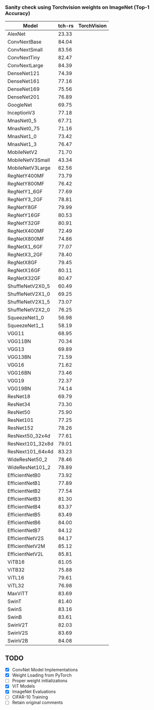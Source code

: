 ### Sanity check using Torchvision weights on ImageNet (Top-1 Accuracy)

| Model                | tch-rs             | TorchVision           |
|----------------------|--------------------|-----------------------|
| AlexNet              | 23.33              |                       |
| ConvNextBase         | 84.04              |                       |
| ConvNextSmall        | 83.56              |                       |
| ConvNextTiny         | 82.47              |                       |
| ConvNextLarge        | 84.39              |                       |
| DenseNet121          | 74.39              |                       |
| DenseNet161          | 77.16              |                       |
| DenseNet169          | 75.56              |                       |
| DenseNet201          | 76.89              |                       |
| GoogleNet            | 69.75              |                       |
| InceptionV3          | 77.18              |                       |
| MnasNet0_5           | 67.71              |                       |
| MnasNet0_75          | 71.16              |                       |
| MnasNet1_0           | 73.42              |                       |
| MnasNet1_3           | 76.47              |                       |
| MobileNetV2          | 71.70              |                       |
| MobileNetV3Small     | 43.34              |                       |
| MobileNetV3Large     | 62.56              |                       |
| RegNetY400MF         | 73.79              |                       |
| RegNetY800MF         | 76.42              |                       |
| RegNetY1_6GF         | 77.69              |                       |
| RegNetY3_2GF         | 78.81              |                       |
| RegNetY8GF           | 79.99              |                       |
| RegNetY16GF          | 80.53              |                       |
| RegNetY32GF          | 80.91              |                       |
| RegNetX400MF         | 72.49              |                       |
| RegNetX800MF         | 74.86              |                       |
| RegNetX1_6GF         | 77.07              |                       |
| RegNetX3_2GF         | 78.40              |                       |
| RegNetX8GF           | 79.45              |                       |
| RegNetX16GF          | 80.11              |                       |
| RegNetX32GF          | 80.47              |                       |
| ShuffleNetV2X0_5     | 60.49              |                       |
| ShuffleNetV2X1_0     | 69.25              |                       |
| ShuffleNetV2X1_5     | 73.07              |                       |
| ShuffleNetV2X2_0     | 76.25              |                       |
| SqueezeNet1_0        | 56.98              |                       |
| SqueezeNet1_1        | 58.19              |                       |
| VGG11                | 68.95              |                       |
| VGG11BN              | 70.34              |                       |
| VGG13                | 69.89              |                       |
| VGG13BN              | 71.59              |                       |
| VGG16                | 71.62              |                       |
| VGG16BN              | 73.46              |                       |
| VGG19                | 72.37              |                       |
| VGG19BN              | 74.14              |                       |
| ResNet18             | 69.79              |                       |
| ResNet34             | 73.30              |                       |
| ResNet50             | 75.90              |                       |
| ResNet101            | 77.25              |                       |
| ResNet152            | 78.26              |                       |
| ResNext50_32x4d      | 77.61              |                       |
| ResNext101_32x8d     | 79.01              |                       |
| ResNext101_64x4d     | 83.23              |                       |
| WideResNet50_2       | 78.46              |                       |
| WideResNet101_2      | 78.89              |                       |
| EfficientNetB0       | 73.92              |                       |
| EfficientNetB1       | 77.89              |                       |
| EfficientNetB2       | 77.54              |                       |
| EfficientNetB3       | 81.30              |                       |
| EfficientNetB4       | 83.37              |                       |
| EfficientNetB5       | 83.49              |                       |
| EfficientNetB6       | 84.00              |                       |
| EfficientNetB7       | 84.12              |                       |
| EfficientNetV2S      | 84.17              |                       |
| EfficientNetV2M      | 85.12              |                       |
| EfficientNetV2L      | 85.81              |                       |
| ViTB16               | 81.05              |                       |
| ViTB32               | 75.88              |                       |
| ViTL16               | 79.61              |                       |
| ViTL32               | 76.98              |                       |
| MaxViTT              | 83.69              |                       |
| SwinT                | 81.40              |                       |
| SwinS                | 83.16              |                       |
| SwinB                | 83.61              |                       |
| SwinV2T              | 82.03              |                       |
| SwinV2S              | 83.69              |                       |
| SwinV2B              | 84.08              |                       |


## TODO
- [x] ConvNet Model Implementations
- [x] Weight Loading from PyTorch
- [ ] Proper weight initializations
- [x] ViT Models
- [x] ImageNet Evaluations
- [ ] CIFAR-10 Training 
- [ ] Retain original comments
